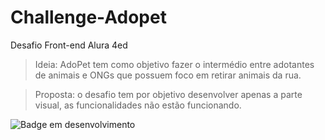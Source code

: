 # Challenge-Adopet
Desafio Front-end Alura 4ed

>Ideia: AdoPet tem como objetivo fazer o intermédio entre adotantes de animais e ONGs que possuem foco em retirar animais da rua. 

>Proposta: o desafio tem por objetivo desenvolver apenas a parte visual, as funcionalidades não estão funcionando. 

![Badge em desenvolvimento](https://img.shields.io/badge/Status-Finalizado-green)
